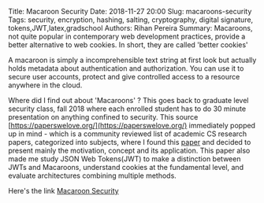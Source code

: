 Title: Macaroon Security
Date: 2018-11-27 20:00
Slug: macaroons-security
Tags: security, encryption, hashing, salting, cryptography, digital signature, tokens,JWT,latex,gradschool
Authors: Rihan Pereira 
Summary: Macaroons, not quite popular in contemporary web development practices, provide a better alternative to web cookies. In short, they are called 'better cookies'

A macaroon is simply a incomprehensible text string at first look but actually holds metadata about authentication and authorization. You can use it to secure user accounts, protect and give controlled access to a resource anywhere in the cloud.

Where did I find out about 'Macaroons' ? This goes back to graduate level security class, fall 2018 where each enrolled student has to do 30 minute presentation on anything confined 
to security. This source [https://paperswelove.org/](https://paperswelove.org/) immediately popped up in mind - which is a community reviewed list of academic CS research papers, categorized into subjects, where I found this [paper](https://github.com/papers-we-love/papers-we-love/blob/master/security/macaroons-cookies-with-contextual-caveats.pdf) and decided to present mainly the motivation, concept and its application. This paper also made me study JSON Web Tokens(JWT) to make a distinction between JWTs and Macaroons, understand cookies at the fundamental level, and evaluate architectures combining multiple methods.

Here's the link [Macaroon Security](../../downloadables/securitytalk.pdf)
